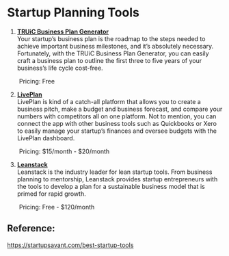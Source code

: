 # Startup Planning Tools

1. **[TRUiC Business Plan Generator](https://howtostartanllc.com/business-center/business-plan)**
<br>Your startup’s business plan is the roadmap to the steps needed to achieve important business milestones, and it’s absolutely necessary. Fortunately, with the TRUiC Business Plan Generator, you can easily craft a business plan to outline the first three to five years of your business’s life cycle cost-free. 

&emsp;&emsp;Pricing: Free

2. **[LivePlan](https://www.liveplan.com/:)**
<br>LivePlan is kind of a catch-all platform that allows you to create a business pitch, make a budget and business forecast, and compare your numbers with competitors all on one platform. Not to mention, you can connect the app with other business tools such as Quickbooks or Xero to easily manage your startup’s finances and oversee budgets with the LivePlan dashboard. 

&emsp;&emsp;Pricing: $15/month - $20/month

3. **[Leanstack](https://leanstack.com/)**
<br>Leanstack is the industry leader for lean startup tools. From business planning to mentorship, Leanstack provides startup entrepreneurs with the tools to develop a plan for a sustainable business model that is primed for rapid growth. 

&emsp;&emsp;Pricing: Free - $120/month

## Reference:
https://startupsavant.com/best-startup-tools
